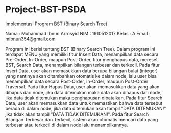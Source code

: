 # Project-BST-PSDA
Implementasi Program BST (Binary Search Tree)

Nama  : Muhammad Ibnun Arrosyid
NIM   : 1910512017
Kelas : A
Email : mibnun354@gmail.com

Program ini berisi tentang BST (Binary Search Tree). Dalam program ini terdapat MENU yang memiliki fitur Insert Data, menampilkan data secara Pre-Order, In-Order, maupun Post-Order, fitur menghapus data, mereset BST, Search Data, menampilkan bilangan terbesar dan terkecil.
Pada fitur Insert Data, user akan memasukkan data berupa bilangan bulat (integer) yang nantinya akan ditambahkan otomatis ke dalam node, lalu user bisa menampilkan data secara Post-Order, In-Order, maupun Post-Order Traversal.
Pada fitur Hapus Data, user akan memasukkan data yang akan dihapus dari node, jika data ditemukan maka data akan dihapus dari node, jika data tidak ditemukan maka penghapusan dibatalkan.
Pada fitur Search Data, user akan memasukkan data untuk memastikan bahwa data tersebut berada di dalam node, jika data ditemukan akan tampil "DATA DITEMUKAN!" jika tidak akan tampil "DATA TIDAK DITEMUKAN!".
Pada fitur Search Bilangan Terbesar dan Terkecil, sistem akan otomatis mencari data yang terbesar atau terkecil di dalam node lalu menampilkannya.
